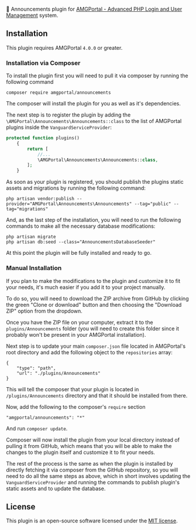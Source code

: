 📢 Announcements plugin for [AMGPortal - Advanced PHP Login and User Management](https://portal.alchemymedia.io/)
system.

## Installation

This plugin requires AMGPortal `4.0.0` or greater.

### Installation via Composer

To install the plugin first you will need to pull it via composer 
by running the following command

```
composer require amgportal/announcements
```

The composer will install the plugin for you as well as it's dependencies.

The next step is to register the plugin by adding the 
`\AMGPortal\Announcements\Announcements::class` 
to the list of AMGPortal plugins inside the `VanguardServiceProvider`:

```php
protected function plugins()
    {
        return [
            //...
            \AMGPortal\Announcements\Announcements::class,
        ];
    }
```

As soon as your plugin is registered, you should publish the 
plugins static assets and migrations by running the following command:

```
php artisan vendor:publish --provider="AMGPortal\Announcements\Announcements" --tag="public" --tag="migrations"
```

And, as the last step of the installation, you will need to
run the following commands to make all the necessary database modifications:

```
php artisan migrate
php artisan db:seed --class="AnnouncementsDatabaseSeeder"
```

At this point the plugin will be fully installed and ready to go.

### Manual Installation

If you plan to make the modifications to the plugin and customize it to
fit your needs, it's much easier if you add it to your project manually.

To do so, you will need to download the ZIP archive from GitHub
by clicking the green "Clone or download" button and then choosing
the "Download ZIP" option from the dropdown.

Once you have the ZIP file on your computer, extract it to the 
`plugins/Announcements` folder (you will need to create this folder
since it probably won't be present in your AMGPortal installation).

Next step is to update your main `composer.json` file located in 
AMGPortal's root directory and add the following object to the `repositories`
array:

```
{
    "type": "path",
    "url": "./plugins/Announcements"
}
```

This will tell the composer that your plugin is located in `/plugins/Announcements`
directory and that it should be installed from there. 

Now, add the following to the composer's `require` section 

```
"amgportal/announcements": "*"
```

And run `composer update`.

Composer will now install the plugin from your local directory instead
of pulling it from GitHub, which means that you will be able to make 
the changes to the plugin itself and customize it to fit your needs.

The rest of the process is the same as when the plugin is installed 
by directly fetching it via composer from the GitHub repository, so you
will need to do all the same steps as above, which in short involves 
updating the `VanguardServiceProvider` and running the commands to 
publish plugin's static assets and to update the database.

## License

This plugin is an open-source software licensed under the [MIT license](https://opensource.org/licenses/MIT). 
